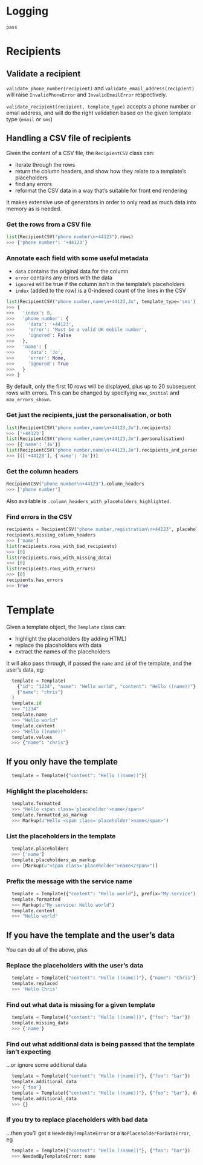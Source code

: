 # Logging

`pass`

# Recipients

## Validate a recipient

`validate_phone_number(recipient)` and `validate_email_address(recipient)` will
raise `InvalidPhoneError` and `InvalidEmailError` respectively.

`validate_recipient(recipient, template_type)` accepts a phone number or email
address, and will do the right validation based on the given template type
(`email` or `sms`)

## Handling a CSV file of recipients

Given the content of a CSV file, the `RecipientCSV` class can:
- iterate through the rows
- return the column headers, and show how they relate to a template’s
  placeholders
- find any errors
- reformat the CSV data in a way that’s suitable for front end rendering

It makes extensive use of generators in order to only read as much data into
memory as is needed.

### Get the rows from a CSV file

```python
list(RecipientCSV("phone number\n+44123").rows)
>>> {'phone number': '+44123'}
```

### Annotate each field with some useful metadata

- `data` contains the original data for the column
- `error` contains any errors with the data
- `ignored` will be true if the column isn’t in the template’s placeholders
- `index` (added to the row) is a 0-indexed count of the lines in the CSV

```python
list(RecipientCSV("phone number,name\n+44123,Jo", template_type='sms').rows)
>>> {
>>>   'index': 0,
>>>   'phone number': {
>>>     'data': '+44123',
>>>     'error': 'Must be a valid UK mobile number',
>>>     'ignored': False
>>>   },
>>>   'name': {
>>>     'data': 'Jo',
>>>     'error': None,
>>>     'ignored': True
>>>   }
>>> }
```

By default, only the first 10 rows will be displayed, plus up to 20 subsequent
rows with errors. This can be changed by specifying `max_initial` and
`max_errors_shown`.

### Get just the recipients, just the personalisation, or both

```python
list(RecipientCSV("phone number,name\n+44123,Jo").recipients)
>>> ['+44123']
list(RecipientCSV("phone number,name\n+44123,Jo").personalisation)
>>> [{'name': 'Jo'}]
list(RecipientCSV("phone number,name\n+44123,Jo").recipients_and_personalisation)
>>> [(['+44123'], {'name': 'Jo'})]
```

### Get the column headers

```python
RecipientCSV("phone number\n+44123").column_headers
>>> ['phone number']
```

Also available is `.column_headers_with_placeholders_highlighted`.

### Find errors in the CSV

```python
recipients = RecipientCSV("phone number,registration\n+44123", placeholders=['name'])
recipients.missing_column_headers
>>> ['name']
list(recipients.rows_with_bad_recipients)
>>> [0]
list(recipients.rows_with_missing_data)
>>> [0]
list(recipients.rows_with_errors)
>>> [0]
recipients.has_errors
>>> True
```

# Template

Given a template object, the `Template` class can:
- highlight the placeholders (by adding HTML)
- replace the placeholders with data
- extract the names of the placeholders

It will also pass through, if passed the `name` and `id` of the template, and
the user’s data, eg:
```python
  template = Template(
    {"id": "1234", "name": "Hello world", "content": "Hello ((name))"},
    {"name": "chris"}
  )
  template.id
  >>> "1234"
  template.name
  >>> "Hello world"
  template.content
  >>> "Hello ((name))"
  template.values
  >>> {"name": "chris"}
```

## If you only have the template

```python
  template = Template({"content": "Hello ((name))"})
```

### Highlight the placeholders:
```python
  template.formatted
  >>> "Hello <span class='placeholder'>name</span>"
  template.formatted_as_markup
  >>> Markup(u"Hello <span class='placeholder'>name</span>")
```

### List the placeholders in the template
```python
  template.placeholders
  >>> ['name']
  template.placeholders_as_markup
  >>> [Markup(u"<span class='placeholder'>name</span>")]
```

### Prefix the message with the service name
```python
  template = Template({"content": "Hello world"}, prefix="My service")
  template.formatted
  >>> Markup(u"My service: Hello world")
  template.content
  >>> "Hello world"
```

## If you have the template and the user’s data

You can do all of the above, plus

### Replace the placeholders with the user’s data
```python
  template = Template({"content": "Hello ((name))"}, {"name": "Chris"})
  template.replaced
  >>> 'Hello Chris'
```

### Find out what data is missing for a given template
```python
  template = Template({"content": "Hello ((name))}", {"foo": "bar"})
  template.missing_data
  >>> {'name'}
```

### Find out what additional data is being passed that the template isn’t expecting

…or ignore some additional data

```python
  template = Template({"content": "Hello ((name))"}, {"foo": "bar"})
  template.additional_data
  >>> {'foo'}
  template = Template({"content": "Hello ((name))"}, {"foo": "bar"}, drop_values=('foo'))
  template.additional_data
  >>> {}
```

### If you try to replace placeholders with bad data

…then you’ll get a `NeededByTemplateError` or a `NoPlaceholderForDataError`, eg
```python
  template = Template({"content": "Hello ((name))"}, {"foo": "bar"})
  >>> NeededByTemplateError: name
```
